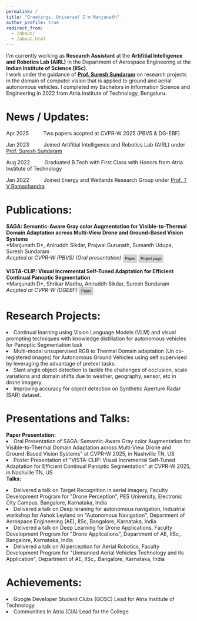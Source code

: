 ```yaml
---
permalink: /
title: "Greetings, Universe! I'm Manjunath"
author_profile: true
redirect_from: 
  - /about/
  - /about.html
---
```



I'm currently working as <b>Research Assistant</b> at the <b>Artifitial Intelligence and Robotics Lab (AIRL)</b> in the Department of Aerospace Engineering at the <b>Indian Institute of Science (IISc)</b>. <br>I work under the guidance of <b><a href="https://scholar.google.com/citations?user=5iAMbhMAAAAJ&hl=en&oi=ao">Prof. Suresh Sundaram</a></b> on research projects in the domain of computer vision that is applied to ground and aerial autonomous vehicles. I completed my Bachelors in Information Science and Engineering in 2022 from Atria Institute of Technology, Bengaluru.

News / Updates:
======

<p>Apr 2025    &nbsp;&nbsp;&nbsp;&nbsp;&nbsp;&nbsp;&nbsp;&nbsp;    Two papers accpted at CVPR-W 2025 (PBVS & DG-EBF)</p>
<p>Jan 2023    &nbsp;&nbsp;&nbsp;&nbsp;&nbsp;&nbsp;&nbsp;&nbsp;    Joined Artifitial Intelligence and Robotics Lab (AIRL) under <a href="https://scholar.google.com/citations?user=5iAMbhMAAAAJ&hl=en&oi=ao">Prof. Suresh Sundaram</a></p>
<p>Aug 2022    &nbsp;&nbsp;&nbsp;&nbsp;&nbsp;&nbsp;&nbsp;&nbsp;    Graduated B.Tech with First Class with Honors from Atria Institute of Technology</p>
<p>Jan 2022    &nbsp;&nbsp;&nbsp;&nbsp;&nbsp;&nbsp;&nbsp;&nbsp;    Joined Energy and Wetlands Research Group under <a href="https://scholar.google.com/citations?user=Woh1fa8AAAAJ&hl=en&oi=ao">Prof. T V Ramachandra</a></p>



Publications:
======

<div>
<p><b>SAGA: Semantic-Aware Gray color Augmentation for Visible-to-Thermal Domain Adaptation across Multi-View Drone and Ground-Based Vision Systems</b><br>
*Manjunath D*, Aniruddh Sikdar, Prajwal Gurunath, Sumanth Udupa, Suresh Sundaram<br>
<em>Accpted at CVPR-W (PBVS) (Oral presentation)</em>
<button style="padding: 6px 6px;
            font-size: 10px;
            color: black;
            background-color: lightgrey; /* Green button */
            border: none;
            border-radius: 4px;
            text-decoration: none;
            cursor: pointer;
            display: inline-block;
            vertical-align: top;" onclick="window.location.href='https://arxiv.org/abs/2504.15728';">Paper</button>
<button style="padding: 6px 6px;
            font-size: 10px;
            color: black;
            background-color: lightgrey; /* Green button */
            border: none;
            border-radius: 4px;
            text-decoration: none;
            cursor: pointer;
            display: inline-block;
            vertical-align: top;" onclick="window.location.href='https://sites.google.com/view/indraeye';">Project page</button>
</p>

<p><b>VISTA-CLIP: Visual Incremental Self-Tuned Adaptation for Efficient Continual Panoptic Segmentation</b><br>
*Manjunath D*, Shrikar Madhu, Aniruddh Sikdar, Suresh Sundaram<br>
<em>Accpted at CVPR-W (DGEBF)</em>
<button style="padding: 6px 6px;
            font-size: 10px;
            color: black;
            background-color: lightgrey; /* Green button */
            border: none;
            border-radius: 4px;
            text-decoration: none;
            cursor: pointer;
            display: inline-block;
            vertical-align: top;" onclick="window.location.href='https://arxiv.org/abs/2410.20953';">Paper</button>
</p>

</div>


Research Projects:
======

<div style="font-size: 1em">
<p>
<li>Continual learning using Vision Language Models (VLM) and visual prompting techniques with knowledge distillation for autonomous vehicles for Panoptic Segmentation task</li>
<li>Multi-modal unsupervised RGB to Thermal Domain adaptation (Un co-registered images) for Autonomous Ground Vehicles using self supervised by leveraging the advantage of pretext tasks.</li>
<li>Slant angle object detection to tackle the challenges of occlusion, scale variations and domain shifts due to weather, geography, sensor, etc in drone imagery</li>
<li>Improving accuracy for object detection on Synthetic Aperture Radar (SAR) dataset.</li>
</p>
</div>



Presentations and Talks:
======

<div style="font-size: 1em">
<b>Paper Presentation:</b>
</div>
<div style="font-size: 1em">
<li>Oral Presentation of SAGA: Semantic-Aware Gray color Augmentation for Visible-to-Thermal Domain Adaptation across Multi-View Drone and Ground-Based Vision Systems" at CVPR-W 2025, in Nashville TN, US </li>
<li>Poster Presentation of "VISTA-CLIP: Visual Incremental Self-Tuned Adaptation for Efficient Continual Panoptic Segmentation" at CVPR-W 2025, in Nashville TN, US </li>
</div>



<div style="font-size: 1em">
<b>Talks:</b>
</div>
<div style="font-size: 1em">
<p>
<li>Delivered a talk on Target Recognition in aerial imagery, Faculty Development Program for "Drone Perception", PES University, Electronic City Campus, Bangalore, Karnataka, India</li>
<li>Delivered a talk on Deep leraning for autonomous navigation, Industrial workshop for Ashok Leyland on "Autonomous Navigation", Department of Aerospace Engineering (AE), IISc, Bangalore, Karnataka, India</li>
<li>Delivered a talk on Deep Learning for Drone Applications, Faculty Development Program for "Drone Applications", Department of AE, IISc,. Bangalore, Karnataka, India</li>
<li>Delivered a talk on AI perception for Aerial Robotics, Faculty Development Program for "Unmanned Aerial Vehicles Technology and its Application", Department of AE, IISc,. Bangalore, Karnataka, India</li>
</p>
</div>


Achievements:
======

<div style="font-size: 1em">
<li>Google Developer Student Clubs (GDSC) Lead for Atria Institute of Technology</li>
<li>Communities In Atria (CIA) Lead for the College</li>
</div>



[//]: # (Achievements:)

[//]: # (======)

[//]: # ()
[//]: # (<div>)

[//]: # (<p>Google Developer Student Clubs &#40;GDSC&#41; Lead for Atria Institute of Technology</p>)

[//]: # (<p>Communities In Atria &#40;CIA&#41; Lead for the College</p>)

[//]: # (</div>)


[//]: # (HEY there)

<!-- This is the front page of a website that is powered by the [Academic Pages template](https://github.com/academicpages/academicpages.github.io) and hosted on GitHub pages. [GitHub pages](https://pages.github.com) is a free service in which websites are built and hosted from code and data stored in a GitHub repository, automatically updating when a new commit is made to the repository. This template was forked from the [Minimal Mistakes Jekyll Theme](https://mmistakes.github.io/minimal-mistakes/) created by Michael Rose, and then extended to support the kinds of content that academics have: publications, talks, teaching, a portfolio, blog posts, and a dynamically-generated CV. You can fork [this template](https://github.com/academicpages/academicpages.github.io) right now, modify the configuration and markdown files, add your own PDFs and other content, and have your own site for free, with no ads! -->

<!-- A data-driven personal website
======
Like many other Jekyll-based GitHub Pages templates, Academic Pages makes you separate the website's content from its form. The content & metadata of your website are in structured markdown files, while various other files constitute the theme, specifying how to transform that content & metadata into HTML pages. You keep these various markdown (.md), YAML (.yml), HTML, and CSS files in a public GitHub repository. Each time you commit and push an update to the repository, the [GitHub pages](https://pages.github.com/) service creates static HTML pages based on these files, which are hosted on GitHub's servers free of charge.

Many of the features of dynamic content management systems (like Wordpress) can be achieved in this fashion, using a fraction of the computational resources and with far less vulnerability to hacking and DDoSing. You can also modify the theme to your heart's content without touching the content of your site. If you get to a point where you've broken something in Jekyll/HTML/CSS beyond repair, your markdown files describing your talks, publications, etc. are safe. You can rollback the changes or even delete the repository and start over - just be sure to save the markdown files! Finally, you can also write scripts that process the structured data on the site, such as [this one](https://github.com/academicpages/academicpages.github.io/blob/master/talkmap.ipynb) that analyzes metadata in pages about talks to display [a map of every location you've given a talk](https://academicpages.github.io/talkmap.html).

Getting started
======
1. Register a GitHub account if you don't have one and confirm your e-mail (required!)
1. Fork [this template](https://github.com/academicpages/academicpages.github.io) by clicking the "Use this template" button in the top right. 
1. Go to the repository's settings (rightmost item in the tabs that start with "Code", should be below "Unwatch"). Rename the repository "[your GitHub username].github.io", which will also be your website's URL.
1. Set site-wide configuration and create content & metadata (see below -- also see [this set of diffs](http://archive.is/3TPas) showing what files were changed to set up [an example site](https://getorg-testacct.github.io) for a user with the username "getorg-testacct")
1. Upload any files (like PDFs, .zip files, etc.) to the files/ directory. They will appear at https://[your GitHub username].github.io/files/example.pdf.  
1. Check status by going to the repository settings, in the "GitHub pages" section

Site-wide configuration
------
The main configuration file for the site is in the base directory in [_config.yml](https://github.com/academicpages/academicpages.github.io/blob/master/_config.yml), which defines the content in the sidebars and other site-wide features. You will need to replace the default variables with ones about yourself and your site's github repository. The configuration file for the top menu is in [_data/navigation.yml](https://github.com/academicpages/academicpages.github.io/blob/master/_data/navigation.yml). For example, if you don't have a portfolio or blog posts, you can remove those items from that navigation.yml file to remove them from the header. 

Create content & metadata
------
For site content, there is one markdown file for each type of content, which are stored in directories like _publications, _talks, _posts, _teaching, or _pages. For example, each talk is a markdown file in the [_talks directory](https://github.com/academicpages/academicpages.github.io/tree/master/_talks). At the top of each markdown file is structured data in YAML about the talk, which the theme will parse to do lots of cool stuff. The same structured data about a talk is used to generate the list of talks on the [Talks page](https://academicpages.github.io/talks), each [individual page](https://academicpages.github.io/talks/2012-03-01-talk-1) for specific talks, the talks section for the [CV page](https://academicpages.github.io/cv), and the [map of places you've given a talk](https://academicpages.github.io/talkmap.html) (if you run this [python file](https://github.com/academicpages/academicpages.github.io/blob/master/talkmap.py) or [Jupyter notebook](https://github.com/academicpages/academicpages.github.io/blob/master/talkmap.ipynb), which creates the HTML for the map based on the contents of the _talks directory).

**Markdown generator**

The repository includes [a set of Jupyter notebooks](https://github.com/academicpages/academicpages.github.io/tree/master/markdown_generator
) that converts a CSV containing structured data about talks or presentations into individual markdown files that will be properly formatted for the Academic Pages template. The sample CSVs in that directory are the ones I used to create my own personal website at stuartgeiger.com. My usual workflow is that I keep a spreadsheet of my publications and talks, then run the code in these notebooks to generate the markdown files, then commit and push them to the GitHub repository.

How to edit your site's GitHub repository
------
Many people use a git client to create files on their local computer and then push them to GitHub's servers. If you are not familiar with git, you can directly edit these configuration and markdown files directly in the github.com interface. Navigate to a file (like [this one](https://github.com/academicpages/academicpages.github.io/blob/master/_talks/2012-03-01-talk-1.md) and click the pencil icon in the top right of the content preview (to the right of the "Raw | Blame | History" buttons). You can delete a file by clicking the trashcan icon to the right of the pencil icon. You can also create new files or upload files by navigating to a directory and clicking the "Create new file" or "Upload files" buttons. 

Example: editing a markdown file for a talk
![Editing a markdown file for a talk](/images/editing-talk.png)

For more info
------
More info about configuring Academic Pages can be found in [the guide](https://academicpages.github.io/markdown/), the [growing wiki](https://github.com/academicpages/academicpages.github.io/wiki), and you can always [ask a question on GitHub](https://github.com/academicpages/academicpages.github.io/discussions). The [guides for the Minimal Mistakes theme](https://mmistakes.github.io/minimal-mistakes/docs/configuration/) (which this theme was forked from) might also be helpful. -->

